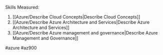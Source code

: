 Skills Measured:
1. [[Azure/Describe Cloud Concepts|Describe Cloud Concepts]]
2. [[Azure/Describe Azure Architecture and Services|Describe Azure Architecture and Services]]
3. [[Azure/Describe Azure management and governance|Describe Azure Management and Governance]]


#azure #az900 
